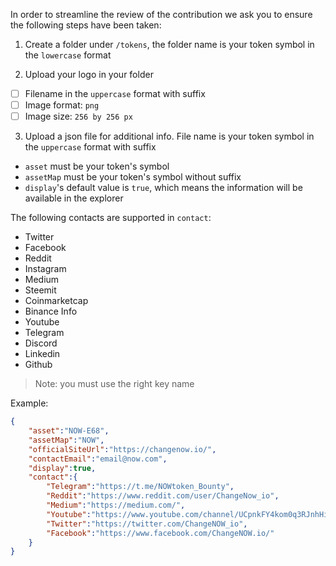 In order to streamline the review of the contribution we ask you
to ensure the following steps have been taken:

1. Create a folder under `/tokens`, the folder name is your token symbol in the `lowercase` format

2. Upload your logo in your folder

- [ ] Filename in the `uppercase` format with suffix
- [ ] Image format: `png`
- [ ] Image size: `256 by 256 px`

3. Upload a json file for additional info. File name is your token symbol in the `uppercase` format with suffix

* `asset` must be your token's symbol
* `assetMap` must be your token's symbol without suffix
* `display`'s default value is `true`, which means the information will be available in the explorer

The following contacts are supported in `contact`:
* Twitter
* Facebook
* Reddit
* Instagram
* Medium
* Steemit
* Coinmarketcap
* Binance Info
* Youtube
* Telegram
* Discord
* Linkedin
* Github

> Note: you must use the right key name

Example:

```json
{
    "asset":"NOW-E68",
    "assetMap":"NOW",
    "officialSiteUrl":"https://changenow.io/",
    "contactEmail":"email@now.com",
    "display":true,
    "contact":{
        "Telegram":"https://t.me/NOWtoken_Bounty",
        "Reddit":"https://www.reddit.com/user/ChangeNow_io",
        "Medium":"https://medium.com/",
        "Youtube":"https://www.youtube.com/channel/UCpnkFY4kom0q3RJnhHiuMnw",
        "Twitter":"https://twitter.com/ChangeNOW_io",
        "Facebook":"https://www.facebook.com/ChangeNOW.io/"
    }
}

```
